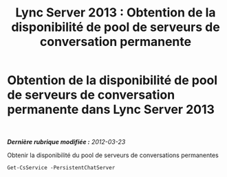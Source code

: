 ﻿---
title: 'Lync Server 2013 : Obtention de la disponibilité de pool de serveurs de conversation permanente'
TOCTitle: Obtention de la disponibilité de pool de serveurs de conversation permanente
ms:assetid: 61668ff9-1962-47e0-ac9f-a1272acf5372
ms:mtpsurl: https://technet.microsoft.com/fr-fr/library/JJ204950(v=OCS.15)
ms:contentKeyID: 49297386
ms.date: 05/20/2016
mtps_version: v=OCS.15
ms.translationtype: HT
---

# Obtention de la disponibilité de pool de serveurs de conversation permanente dans Lync Server 2013

 

_**Dernière rubrique modifiée :** 2012-03-23_

Obtenir la disponibilité du pool de serveurs de conversations permanentes

    Get-CsService -PersistentChatServer

